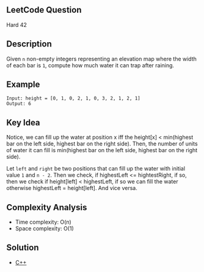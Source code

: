 ## LeetCode Question
Hard 42

## Description
Given `n` non-empty integers representing an elevation map where the width of each bar is `1`, compute how much water it can trap after raining.

## Example
```
Input: height = [0, 1, 0, 2, 1, 0, 3, 2, 1, 2, 1]
Output: 6
```

## Key Idea
Notice, we can fill up the water at position x iff the height[x] < min(highest bar on the left side, highest bar on the right side). Then, the number of units of water it can fill is min(highest bar on the left side, highest bar on the right side).

Let `left` and `right` be two positions that can fill up the water with initial value `1` and `n - 2`. Then we check, if highestLeft <= hightestRight, if so, then we check if height[left] < highestLeft, if so we can fill the water otherwise highestLeft = height[left]. And vice versa.

## Complexity Analysis
- Time complexity: O(n)
- Space complexity: O(1)

## Solution
- [C++](solution.cpp)